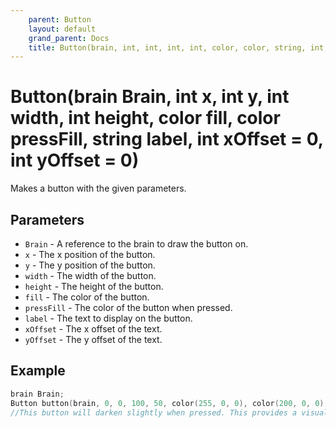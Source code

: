 ```yaml
---
    parent: Button
    layout: default
    grand_parent: Docs
    title: Button(brain, int, int, int, int, color, color, string, int, int)
---
```


# Button(brain Brain, int x, int y, int width, int height, color fill, color pressFill, string label, int xOffset = 0, int yOffset = 0)

Makes a button with the given parameters.

## Parameters

- `Brain` - A reference to the brain to draw the button on.
- `x` - The x position of the button.
- `y` - The y position of the button.
- `width` - The width of the button.
- `height` - The height of the button.
- `fill` - The color of the button.
- `pressFill` - The color of the button when pressed.
- `label` - The text to display on the button.
- `xOffset` - The x offset of the text.
- `yOffset` - The y offset of the text.

## Example

```cpp
brain Brain;
Button button(brain, 0, 0, 100, 50, color(255, 0, 0), color(200, 0, 0), "Click me!", 30, 20);
//This button will darken slightly when pressed. This provides a visual feedback to the user.
```
